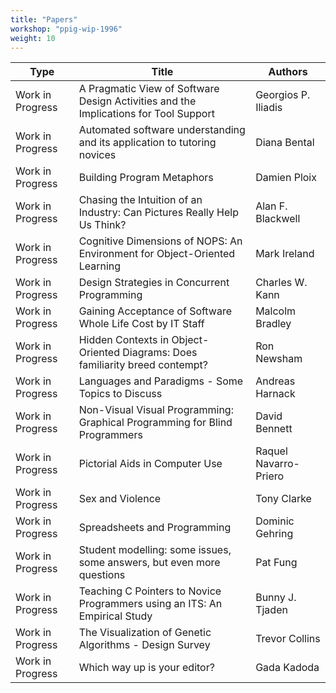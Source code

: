 ```yaml
---
title: "Papers" 
workshop: "ppig-wip-1996"
weight: 10
---
```



|Type|Title|Authors|
|--- |--- |--- |
|Work in Progress|A Pragmatic View of Software Design Activities and the Implications for Tool Support|Georgios P. Iliadis|
|Work in Progress|Automated software understanding and its application to tutoring novices|Diana  Bental|
|Work in Progress|Building Program Metaphors|Damien  Ploix|
|Work in Progress|Chasing the Intuition of an Industry: Can Pictures Really Help Us Think?|Alan F. Blackwell|
|Work in Progress|Cognitive Dimensions of NOPS: An Environment for Object-Oriented Learning|Mark  Ireland|
|Work in Progress|Design Strategies in Concurrent Programming|Charles W. Kann|
|Work in Progress|Gaining Acceptance of Software Whole Life Cost by IT Staff|Malcolm  Bradley|
|Work in Progress|Hidden Contexts in Object-Oriented Diagrams: Does familiarity breed contempt?|Ron  Newsham|
|Work in Progress|Languages and Paradigms - Some Topics to Discuss|Andreas  Harnack|
|Work in Progress|Non-Visual Visual Programming: Graphical Programming for Blind Programmers|David  Bennett|
|Work in Progress|Pictorial Aids in Computer Use|Raquel  Navarro-Priero|
|Work in Progress|Sex and Violence|Tony  Clarke|
|Work in Progress|Spreadsheets and Programming|Dominic  Gehring|
|Work in Progress|Student modelling: some issues, some answers, but even more questions|Pat  Fung|
|Work in Progress|Teaching C Pointers to Novice Programmers using an ITS: An Empirical Study|Bunny J. Tjaden|
|Work in Progress|The Visualization of Genetic Algorithms - Design Survey|Trevor  Collins|
|Work in Progress|Which way up is your editor?|Gada  Kadoda|
